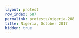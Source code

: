 ```yaml
---
layout: protest
row_index: 687
permalink: protests/nigeria-208
title: Nigeria, October 2017
hidden: true
---
```

